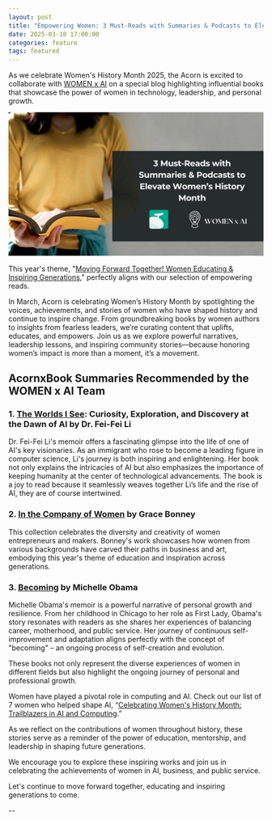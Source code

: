 ```yaml
---
layout: post
title: "Empowering Women: 3 Must-Reads with Summaries & Podcasts to Elevate Women’s History Month"
date: 2025-03-10 17:00:00
categories: feature
tags: featured
---
```


As we celebrate Women's History Month 2025, the Acorn is excited to collaborate with [WOMEN x AI](https://www.womenxai.com/) on a special blog highlighting influential books that showcase the power of women in technology, leadership, and personal growth. 

![Image](https://github.com/Dolphi-AI/Dolphi-AI.github.io/blob/master/assets/article_images/Minimal%20Photocentric%20Productivity%20Blog%20Banner.png)

This year's theme, "[Moving Forward Together! Women Educating & Inspiring Generations](https://www.usatoday.com/story/life/womankind/2025/03/01/international-womens-history-month-2025-moving-forward-together/80963696007/#:~:text=For%202025%2C%20the%20theme%20is,and%20futures%20of%20all%20generations.)," perfectly aligns with our selection of empowering reads. 

In March, Acorn is celebrating Women’s History Month by spotlighting the voices, achievements, and stories of women who have shaped history and continue to inspire change. From groundbreaking books by women authors to insights from fearless leaders, we’re curating content that uplifts, educates, and empowers. Join us as we explore powerful narratives, leadership lessons, and inspiring community stories—because honoring women’s impact is more than a moment, it’s a movement.


## AcornxBook Summaries Recommended by the WOMEN x AI Team

### 1. [The Worlds I See](https://acornx.ai/books/the-worlds-i-see): Curiosity, Exploration, and Discovery at the Dawn of AI by Dr. Fei-Fei Li

Dr. Fei-Fei Li's memoir offers a fascinating glimpse into the life of one of AI's key visionaries. As an immigrant who rose to become a leading figure in computer science, Li's journey is both inspiring and enlightening. Her book not only explains the intricacies of AI but also emphasizes the importance of keeping humanity at the center of technological advancements. The book is a joy to read because it seamlessly weaves together Li’s life and the rise of AI, they are of course intertwined. 

### 2. [In the Company of Women](https://acornx.ai/books/in-the-company-of-women) by Grace Bonney

This collection celebrates the diversity and creativity of women entrepreneurs and makers. Bonney's work showcases how women from various backgrounds have carved their paths in business and art, embodying this year's theme of education and inspiration across generations.

### 3. [Becoming](https://acornx.ai/books/becoming) by Michelle Obama

Michelle Obama's memoir is a powerful narrative of personal growth and resilience. From her childhood in Chicago to her role as First Lady, Obama's story resonates with readers as she shares her experiences of balancing career, motherhood, and public service. Her journey of continuous self-improvement and adaptation aligns perfectly with the concept of "becoming" – an ongoing process of self-creation and evolution.

These books not only represent the diverse experiences of women in different fields but also highlight the ongoing journey of personal and professional growth. 

Women have played a pivotal role in computing and AI. Check out our list of 7 women who helped shape AI, “[Celebrating Women's History Month: Trailblazers in AI and Computing](https://www.womenxai.com/post/celebrating-women-s-history-month-trailblazers-in-ai-and-computing).”

As we reflect on the contributions of women throughout history, these stories serve as a reminder of the power of education, mentorship, and leadership in shaping future generations.

We encourage you to explore these inspiring works and join us in celebrating the achievements of women in AI, business, and public service. 

Let's continue to move forward together, educating and inspiring generations to come.

--
